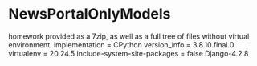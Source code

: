 # NewsPortalOnlyModels
homework
provided as a 7zip, as well as a full tree of files without virtual environment.
implementation = CPython
version_info = 3.8.10.final.0
virtualenv = 20.24.5
include-system-site-packages = false
Django-4.2.8
